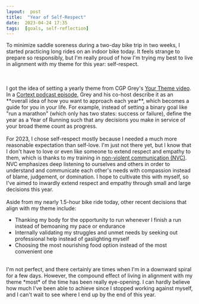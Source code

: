 ```yaml
---
layout:  post
title:  "Year of Self-Respect"
date:  2023-04-24 17:35
tags:  [goals, self-reflection]  
---
```

To minimize saddle soreness during a two-day bike trip in two weeks, I started practicing long rides on an indoor bike today. It feels strange to prepare so responsibly, but I'm really proud of how I'm trying my best to live in alignment with my theme for this year: self-respect.
<!--excerpt-->
<br>
<br>
I got the idea of setting a yearly theme from CGP Grey's <a target="_blank" href="https://www.youtube.com/watch?v=NVGuFdX5guE">Your Theme video</a>. In a <a target="_blank" href="https://youtu.be/lEFP_taZxo0?t=89">Cortext podcast episode</a>, Grey and his co-host describe it as an **overall idea of how you want to approach each year**, which becomes a guide for you in your life. For example, instead of setting a binary goal like "run a marathon" (which only has two states: success or failure), define the year as a Year of Running such that any decisions you make in service of your broad theme count as progress.
<br>
<br>
For 2023, I chose self-respect mostly because I needed a much more reasonable expectation than self-love. I'm just not there yet, but I know that I don't have to love or even like someone to extend respect and empathy to them, which is thanks to my training in <a target="_blank" href="https://www.cnvc.org/learn-nvc/what-is-nvc">non-violent communication (NVC)</a>.  NVC emphasizes deep listening to ourselves and others in order to understand and communicate each other's needs with compassion instead of blame, judgement, or domination. I hope to cultivate this with myself, so I've aimed to inwardly extend respect and empathy through small and large decisions this year. 
<br>
<br>
Aside from my nearly 1.5-hour bike ride today, other recent decisions that align with my theme include:
<ul>
    <li>Thanking my body for the opportunity to run whenever I finish a run instead of bemoaning my pace or endurance</li>
    <li>Internally validating my struggles and unmet needs by seeking out professional help instead of gaslighting myself</li>
    <li>Choosing the most nourishing food option instead of the most convenient one</li>
</ul>
<br>
I'm not perfect, and there certainly are times when I'm in a downward spiral for a few days. However, the compound effect of living in alignment with my theme *most* of the time has been really eye-opening. I can hardly believe how much I've been able to achieve since I stopped working against myself, and I can't wait to see where I end up by the end of this year.